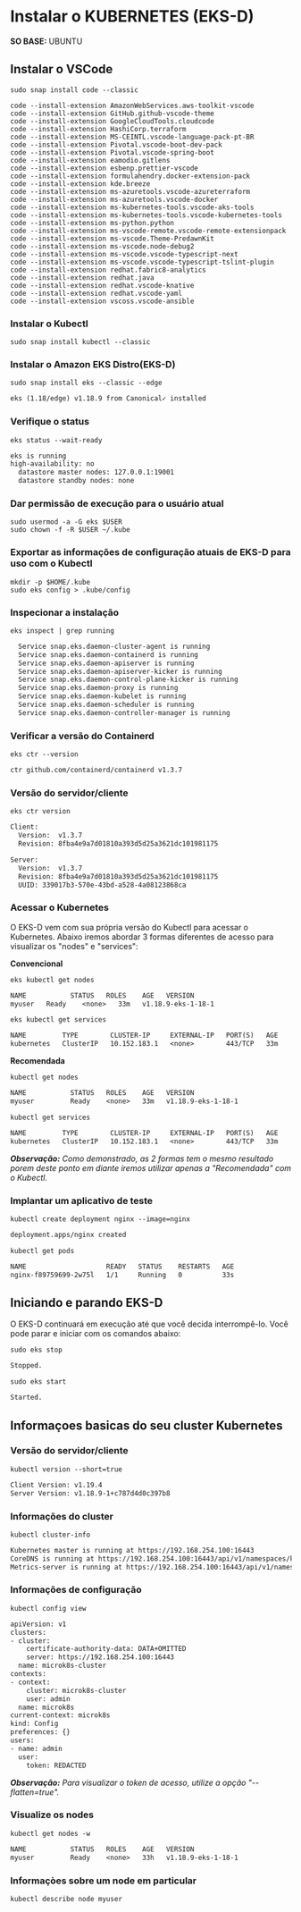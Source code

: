 # Instalar o KUBERNETES (EKS-D)

**SO BASE:** UBUNTU

## Instalar o VSCode

```shell
sudo snap install code --classic
```

```shell
code --install-extension AmazonWebServices.aws-toolkit-vscode
code --install-extension GitHub.github-vscode-theme
code --install-extension GoogleCloudTools.cloudcode
code --install-extension HashiCorp.terraform
code --install-extension MS-CEINTL.vscode-language-pack-pt-BR
code --install-extension Pivotal.vscode-boot-dev-pack
code --install-extension Pivotal.vscode-spring-boot
code --install-extension eamodio.gitlens
code --install-extension esbenp.prettier-vscode
code --install-extension formulahendry.docker-extension-pack
code --install-extension kde.breeze
code --install-extension ms-azuretools.vscode-azureterraform
code --install-extension ms-azuretools.vscode-docker
code --install-extension ms-kubernetes-tools.vscode-aks-tools
code --install-extension ms-kubernetes-tools.vscode-kubernetes-tools
code --install-extension ms-python.python
code --install-extension ms-vscode-remote.vscode-remote-extensionpack
code --install-extension ms-vscode.Theme-PredawnKit
code --install-extension ms-vscode.node-debug2
code --install-extension ms-vscode.vscode-typescript-next
code --install-extension ms-vscode.vscode-typescript-tslint-plugin
code --install-extension redhat.fabric8-analytics
code --install-extension redhat.java
code --install-extension redhat.vscode-knative
code --install-extension redhat.vscode-yaml
code --install-extension vscoss.vscode-ansible
```

### Instalar o Kubectl

```shell
sudo snap install kubectl --classic
```

### Instalar o Amazon EKS Distro(EKS-D)
```shell
sudo snap install eks --classic --edge
```
```txt
eks (1.18/edge) v1.18.9 from Canonical✓ installed
```

### Verifique o status
```shell
eks status --wait-ready
```
```txt
eks is running
high-availability: no
  datastore master nodes: 127.0.0.1:19001
  datastore standby nodes: none
```

### Dar permissão de execução para o usuário atual

```shell
sudo usermod -a -G eks $USER
sudo chown -f -R $USER ~/.kube
```

### Exportar as informações de configuração atuais de EKS-D para uso com o Kubectl

```shell
mkdir -p $HOME/.kube
sudo eks config > .kube/config
```

### Inspecionar a instalação
```shell
eks inspect | grep running
```
```txt
  Service snap.eks.daemon-cluster-agent is running
  Service snap.eks.daemon-containerd is running
  Service snap.eks.daemon-apiserver is running
  Service snap.eks.daemon-apiserver-kicker is running
  Service snap.eks.daemon-control-plane-kicker is running
  Service snap.eks.daemon-proxy is running
  Service snap.eks.daemon-kubelet is running
  Service snap.eks.daemon-scheduler is running
  Service snap.eks.daemon-controller-manager is running
```

### Verificar a versão do Containerd
```shell
eks ctr --version
```
```txt
ctr github.com/containerd/containerd v1.3.7
```

### Versão do servidor/cliente
```shell
eks ctr version
```
```txt
Client:
  Version:  v1.3.7
  Revision: 8fba4e9a7d01810a393d5d25a3621dc101981175

Server:
  Version:  v1.3.7
  Revision: 8fba4e9a7d01810a393d5d25a3621dc101981175
  UUID: 339017b3-570e-43bd-a528-4a08123868ca
```

### Acessar o Kubernetes

O EKS-D vem com sua própria versão do Kubectl para acessar o Kubernetes. Abaixo iremos abordar 3 formas diferentes de acesso para visualizar os "nodes" e "services":

**Convencional**

```shell
eks kubectl get nodes
```
```txt
NAME           STATUS   ROLES    AGE   VERSION
myuser   Ready    <none>   33m   v1.18.9-eks-1-18-1
```

```shell
eks kubectl get services
```
```txt
NAME         TYPE        CLUSTER-IP     EXTERNAL-IP   PORT(S)   AGE
kubernetes   ClusterIP   10.152.183.1   <none>        443/TCP   33m
```

**Recomendada**

```shell
kubectl get nodes
```
```txt
NAME           STATUS   ROLES    AGE   VERSION
myuser         Ready    <none>   33m   v1.18.9-eks-1-18-1
```

```shell
kubectl get services
```
```txt
NAME         TYPE        CLUSTER-IP     EXTERNAL-IP   PORT(S)   AGE
kubernetes   ClusterIP   10.152.183.1   <none>        443/TCP   33m
```

_**Observação:** Como demonstrado, as 2 formas tem o mesmo resultado porem deste ponto em diante iremos utilizar apenas a "Recomendada" com o Kubectl._

### Implantar um aplicativo de teste

```shell
kubectl create deployment nginx --image=nginx
```
```txt
deployment.apps/nginx created
```

```shell
kubectl get pods
```
```txt
NAME                    READY   STATUS    RESTARTS   AGE
nginx-f89759699-2w75l   1/1     Running   0          33s
```

## Iniciando e parando EKS-D

O EKS-D continuará em execução até que você decida interrompê-lo. Você pode parar e iniciar com os comandos abaixo:

```shell
sudo eks stop
```

```txt
Stopped.
```

```shell
sudo eks start
```

```txt
Started.
```

## Informaçoes basicas do seu cluster Kubernetes

### Versão do servidor/cliente

```shell
kubectl version --short=true
```

```txt
Client Version: v1.19.4
Server Version: v1.18.9-1+c787d4d0c397b8
```

### Informações do cluster

```shell
kubectl cluster-info
```

```txt
Kubernetes master is running at https://192.168.254.100:16443
CoreDNS is running at https://192.168.254.100:16443/api/v1/namespaces/kube-system/services/kube-dns:dns/proxy
Metrics-server is running at https://192.168.254.100:16443/api/v1/namespaces/kube-system/services/https:metrics-server:/proxy

```

### Informações de configuração

```shell
kubectl config view
```

```txt
apiVersion: v1
clusters:
- cluster:
    certificate-authority-data: DATA+OMITTED
    server: https://192.168.254.100:16443
  name: microk8s-cluster
contexts:
- context:
    cluster: microk8s-cluster
    user: admin
  name: microk8s
current-context: microk8s
kind: Config
preferences: {}
users:
- name: admin
  user:
    token: REDACTED
```

_**Observação:** Para visualizar o token de acesso, utilize a opção "--flatten=true"._

### Visualize os nodes

```shell
kubectl get nodes -w
```

```txt
NAME           STATUS   ROLES    AGE   VERSION
myuser         Ready    <none>   33h   v1.18.9-eks-1-18-1
```

### Informaçòes sobre um node em particular

```shell
kubectl describe node myuser
```